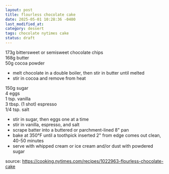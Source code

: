 ```yaml
---
layout: post
title: flourless chocolate cake
date: 2025-05-01 10:28:36 -0400
last_modified_at: 
category: dessert
tags: chocolate nytimes cake
status: draft
---
```


173g bittersweet or semisweet chocolate chips  
168g butter  
50g cocoa powder  
* melt chocolate in a double boiler, then stir in butter until melted
* stir in cocoa and remove from heat

150g sugar  
4 eggs  
1 tsp. vanilla  
3 tbsp. (1 shot) espresso  
1/4 tsp. salt  
* stir in sugar, then eggs one at a time
* stir in vanilla, espresso, and salt
* scrape batter into a buttered or parchment-lined 8" pan
* bake at 350°F until a toothpick inserted 2" from edge comes out clean, 40-50 minutes
* serve with whipped cream or ice cream and/or dust with powdered sugar

source: <https://cooking.nytimes.com/recipes/1022963-flourless-chocolate-cake>
